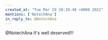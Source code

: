 ```yaml
---
created_at: "Tue Mar 29 20:20:40 +0000 2022"
mentions: ['NotechAna']
in_reply_to: @NotechAna
---
```


@NotechAna It's well deserved!!!